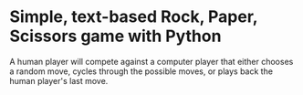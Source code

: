 # Simple, text-based Rock, Paper, Scissors game with Python

A human player will compete against a computer player that either chooses a random move, cycles through the possible moves,
or plays back the human player's last move.